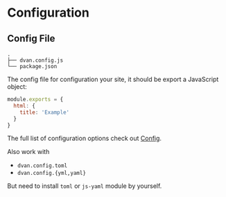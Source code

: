 # Configuration

## Config File
```
.
├── dvan.config.js
└── package.json
```

The config file for configuration your site, it should be export a JavaScript object:
```js
module.exports = {
  html: {
    title: 'Example'
  }
}
```

The full list of configuration options check out [Config](/config/).

Also work with

- `dvan.config.toml`
- `dvan.config.{yml,yaml}`

But need to install `toml` or `js-yaml` module by yourself.

<!-- ## Enhancement
To make your website more features. You can create a file `.dvan/enhanceApp.js`, it will be imported into the app if it present. The file should  `export default` a hook function which will receive an object containing some app values. You can use this hook to install additional Vue plugins, register global components, or add additional router hooks:
```js
export default ({
  Vue, // the version of Vue being used in the dvan app
  router // the router instance for the app
}) => {
  // ...apply enhancements to app
}
``` -->